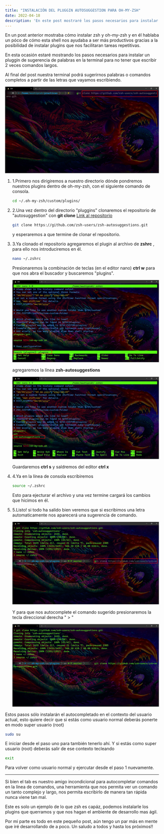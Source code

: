 ```yaml
---
title: "INSTALACIÓN DEL PLUGGIN AUTOSUGGESTION PARA OH-MY-ZSH"
date: 2022-04-18
description: 'En este post mostraré los pasos necesarios para instalar un pluggin que predice comandos para zsh y nos ayuda a aumentar la ágilidad en la shell'
---
```

En un post anterior mostraba cómo instalar zsh y oh-my-zsh y en él hablaba un póco de cómo esta shell nos ayudaba a ser más productivos gracias a la posibilidad de instalar plugins que nos facilitaran tareas repetitivas.

En esta ocasión estaré mostrando los pasos necesarios para instalar un pluggin de sugerencia de palabras en la terminal para no tener que escribir 2 veces comandos largos.

Al final del post nuestra terminal podrá sugerirnos palabras o comandos completos a partir de las letras que vayamos escribiendo.

![root autosugges](https://github.com/MarcosSilvaG/my_launchx_blog/blob/master/static/autosuggest/sudo_autosuggestion.jpg?raw=true)

1. 1.Primero nos dirigiremos a nuestro directorio dónde pondremos nuestros plugins dentro de oh-my-zsh, con el siguiente comando de consola.

    ```bash
    cd ~/.oh-my-zsh/custom/plugins/
    ```

2. 2.Una vez dentro del directorio "pluggins" clonaremos el repositorio de "autosuggestion" con **git clone** [Link al repositorio](https://github.com/zsh-users/zsh-autosuggestions.git)
    ```bash
    git clone https://github.com/zsh-users/zsh-autosuggestions.git
    ```
    y esperaremos a que termine de clonar el repositorio.

3. 3.Ya clonado el repositorio agregaremos el plugin al archivo de **zshrc** , para ello nos introduciremos en él.
    ```bash
    nano ~/.zshrc
    ```
    Presionaremos la combinación de teclas (en el editor nano) **ctrl w** para que nos abra el buscador y buscaremos "plugins".
    
    ![search plugins](https://github.com/MarcosSilvaG/my_launchx_blog/blob/master/static/autosuggest/search_plugins.jpg?raw=true)

    agregaremos la línea **zsh-autosuggestions**
    
    ![add line](https://github.com/MarcosSilvaG/my_launchx_blog/blob/master/static/autosuggest/plugin_add.jpg?raw=true)

    Guardaremos **ctrl s** y saldremos del editor **ctrl x**

4. 4.Ya en la línea de consola escribiremos
    ```bash
    source ~/.zshrc
    ```
    Esto para ejecturar el archivo y una vez termine cargará los cambios que hicimos en él.

5. 5.Listo! si todo ha salido bien veremos que si escribimos una letra automaticamente nos aparecerá una sugerencia de comando.

    ![example](https://github.com/MarcosSilvaG/my_launchx_blog/blob/master/static/autosuggest/suggestion.jpg?raw=true)

    Y para que nos autocomplete el comando sugerido presionaremos la tecla direccional derecha " > "

    ![autosuggest](https://github.com/MarcosSilvaG/my_launchx_blog/blob/master/static/autosuggest/suggestion_done.jpg?raw=true)

Estos pasos sólo instalarán el autocompletado en el contexto del usuario actual, esto quiere decir que si estás como usuario normal deberás ponerte en modo super usuario (root) 
```bash
sudo su
```
E iniciar desde el paso uno para también tenerlo ahí.
Y si estás como super usuario (root) deberás salir de ese contexto tecleando
```bash
exit
```
Para volver como usuario normal y ejercutar desde el paso 1 nuevamente.

---


Si bien el tab es nuestro amigo incondicional para autocompletar comandos en la línea de comandos, una herramienta que nos permita ver un comando un tanto complejo y largo, nos permita escribirlo de manera tan rápida nunca viene tan mal. 

Este es solo un ejemplo de lo que zsh es capáz, podemos instalarle los plugins que querramos y que nos hagan el ambiente de desarrollo mas ágil.

Por mi parte es todo en este pequeño post, aún tengo un par más en mente que iré desarrollando de a poco. Un saludo a todos y hasta los próximos!!
